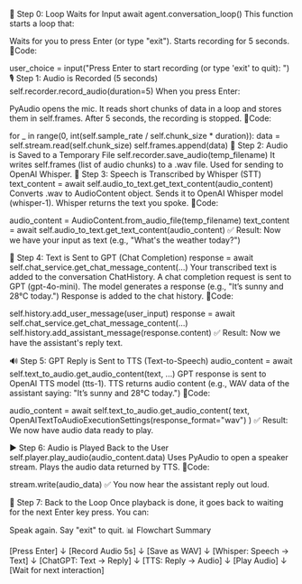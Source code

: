 🔁 Step 0: Loop Waits for Input
await agent.conversation_loop()
This function starts a loop that:

Waits for you to press Enter (or type "exit").
Starts recording for 5 seconds.
📍Code:

user_choice = input("Press Enter to start recording (or type 'exit' to quit): ")
🎙️ Step 1: Audio is Recorded (5 seconds)
self.recorder.record_audio(duration=5)
When you press Enter:

PyAudio opens the mic.
It reads short chunks of data in a loop and stores them in self.frames.
After 5 seconds, the recording is stopped.
📍Code:

for \_ in range(0, int(self.sample_rate / self.chunk_size \* duration)):
data = self.stream.read(self.chunk_size)
self.frames.append(data)
💾 Step 2: Audio is Saved to a Temporary File
self.recorder.save_audio(temp_filename)
It writes self.frames (list of audio chunks) to a .wav file.
Used for sending to OpenAI Whisper.
🧠 Step 3: Speech is Transcribed by Whisper (STT)
text_content = await self.audio_to_text.get_text_content(audio_content)
Converts .wav to AudioContent object.
Sends it to OpenAI Whisper model (whisper-1).
Whisper returns the text you spoke.
📍Code:

audio_content = AudioContent.from_audio_file(temp_filename)
text_content = await self.audio_to_text.get_text_content(audio_content)
✅ Result: Now we have your input as text (e.g., "What's the weather today?")

💬 Step 4: Text is Sent to GPT (Chat Completion)
response = await self.chat_service.get_chat_message_content(...)
Your transcribed text is added to the conversation ChatHistory.
A chat completion request is sent to GPT (gpt-4o-mini).
The model generates a response (e.g., "It’s sunny and 28°C today.")
Response is added to the chat history.
📍Code:

self.history.add_user_message(user_input)
response = await self.chat_service.get_chat_message_content(...)
self.history.add_assistant_message(response.content)
✅ Result: Now we have the assistant's reply text.

🔊 Step 5: GPT Reply is Sent to TTS (Text-to-Speech)
audio_content = await self.text_to_audio.get_audio_content(text, ...)
GPT response is sent to OpenAI TTS model (tts-1).
TTS returns audio content (e.g., WAV data of the assistant saying: "It’s sunny and 28°C today.")
📍Code:

audio_content = await self.text_to_audio.get_audio_content(
text,
OpenAITextToAudioExecutionSettings(response_format="wav")
)
✅ Result: We now have audio data ready to play.

▶️ Step 6: Audio is Played Back to the User
self.player.play_audio(audio_content.data)
Uses PyAudio to open a speaker stream.
Plays the audio data returned by TTS.
📍Code:

stream.write(audio_data)
✅ You now hear the assistant reply out loud.

🔁 Step 7: Back to the Loop
Once playback is done, it goes back to waiting for the next Enter key press. You can:

Speak again.
Say "exit" to quit.
📊 Flowchart Summary

[Press Enter]
↓
[Record Audio 5s]
↓
[Save as WAV]
↓
[Whisper: Speech → Text]
↓
[ChatGPT: Text → Reply]
↓
[TTS: Reply → Audio]
↓
[Play Audio]
↓
[Wait for next interaction]
